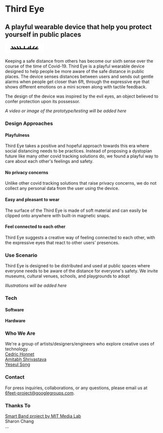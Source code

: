 # Third Eye
## A playful wearable device that help you protect yourself in public places

![blinking eye](blinking_eye.gif)

Keeping a safe distance from others has become our sixth sense over the course of the time of Covid-19. Third Eye is a playful wearable device designed to help people be more aware of the safe distance in public places. The device senses distances between users and sends out gentle alarms when people get closer than 6ft, through the expressive eye that shows different emotions on a mini screen along with tactile feedback.

The design of the device was inspired by the evil eyes, an object believed to confer protection upon its possessor. 

*A video or image of the prototype/testing will be added here*

### Design Approaches

#### Playfulness
Third Eye takes a positive and hopeful approach towards this era where social distancing needs to be practices. Instead of proposing a dystopian future like many other covid tracking solutions do, we found a playful way to care about each other's feelings and safety. 

#### No privacy concerns
Unlike other covid tracking solutions that raise privacy concerns, we do not collect any personal data from the user using the device.

#### Easy and pleasant to wear
The surface of the Third Eye is made of soft material and can easily be clipped onto anywhere with built-in magnetic snaps.

#### Feel connected to each other
Third Eye suggests a creative way of feeling connected to each other, with the expressive eyes that react to other users' presences.

### Use Scenario

Third Eye is designed to be distributed and used at public spaces where everyone needs to be aware of the distance for everyone's safety. We invite museums, cultural venues, schools, and playgrounds to adopt 

*Illustrations will be added here*

### Tech

#### Software

#### Hardware

### Who We Are
We're a group of artists/designers/engineers who explore creative uses of technology.  
[Cedric Honnet](https://honnet.eu/)  
[Amitabh Shrivastava](https://tinkrmind.me/)  
[Yeseul Song](https://yeseul.com/)

### Contact
For press inquiries, collaborations, or any questions, please email us at 6feet-project@googlegroups.com. 

### Thanks To
[Smart Band project by MIT Media Lab](https://mitmedialab.github.io/SmartBand/)  
Sharon Chang  
...

